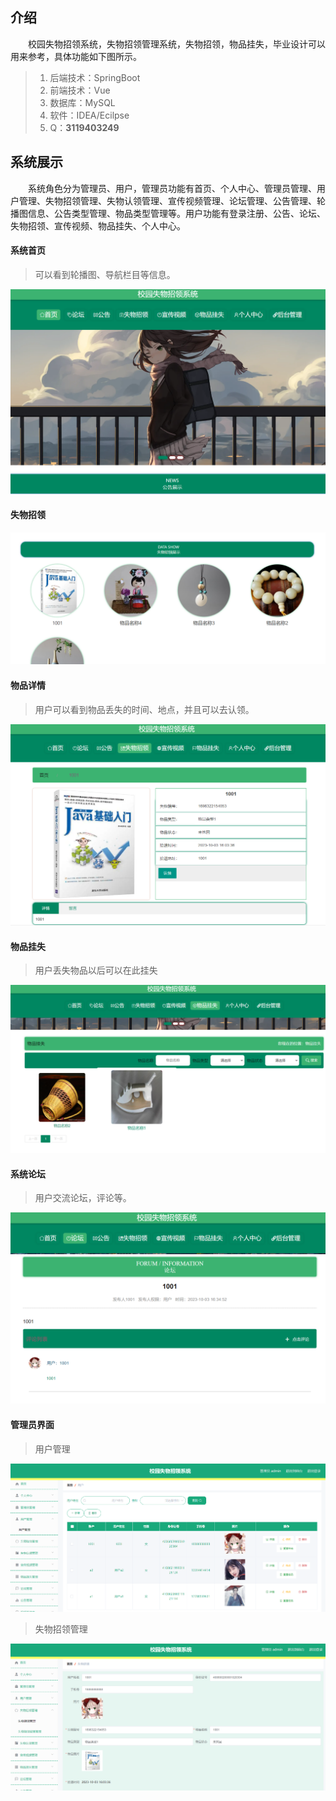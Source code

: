 ## 介绍

&emsp;&emsp;校园失物招领系统，失物招领管理系统，失物招领，物品挂失，毕业设计可以用来参考，具体功能如下图所示。

> 1. 后端技术：SpringBoot
> 2. 前端技术：Vue
> 3. 数据库：MySQL
> 4. 软件：IDEA/Ecilpse
> 5. Q：**3119403249**

## 系统展示

&emsp;&emsp;系统角色分为管理员、用户，管理员功能有首页、个人中心、管理员管理、用户管理、失物招领管理、失物认领管理、宣传视频管理、论坛管理、公告管理、轮播图信息、公告类型管理、物品类型管理等。用户功能有登录注册、公告、论坛、失物招领、宣传视频、物品挂失、个人中心。

#### 系统首页

> 可以看到轮播图、导航栏目等信息。

![Snipaste_2023-10-03_19-38-19](assets/Snipaste_2023-10-03_19-38-19.png)

#### 失物招领

![Snipaste_2023-10-03_19-39-45](assets/Snipaste_2023-10-03_19-39-45.png)

#### 物品详情

> 用户可以看到物品丢失的时间、地点，并且可以去认领。

![Snipaste_2023-10-03_19-44-22](assets/Snipaste_2023-10-03_19-44-22.png)

#### 物品挂失

> 用户丢失物品以后可以在此挂失

![Snipaste_2023-10-03_19-43-04](assets/Snipaste_2023-10-03_19-43-04.png)

#### 系统论坛

> 用户交流论坛，评论等。

![Snipaste_2023-10-03_19-43-31](assets/Snipaste_2023-10-03_19-43-31.png)

#### 管理员界面

> 用户管理

![Snipaste_2023-10-03_19-45-40](assets/Snipaste_2023-10-03_19-45-40.png)

> 失物招领管理

![Snipaste_2023-10-03_19-46-24](assets/Snipaste_2023-10-03_19-46-24.png)

